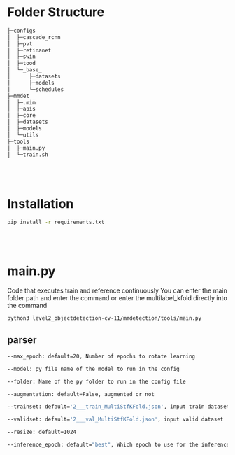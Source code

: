 # Folder Structure
```bash
├─configs
│  ├─cascade_rcnn
│  ├─pvt
│  ├─retinanet
│  ├─swin
│  ├─tood
│  └─_base_
│      ├─datasets
│      ├─models
│      └─schedules
├─mmdet
│  ├─.mim
│  ├─apis
│  ├─core
│  ├─datasets
│  ├─models
│  └─utils
├─tools
│  ├─main.py
│  └─train.sh
```
<br></br>

# Installation
```bash
pip install -r requirements.txt
```
<br></br>

# main.py 
Code that executes train and reference continuously
You can enter the main folder path and enter the command or enter the multilabel_kfold directly into the command
```bash
python3 level2_objectdetection-cv-11/mmdetection/tools/main.py
```

## parser
```bash
--max_epoch: default=20, Number of epochs to rotate learning

--model: py file name of the model to run in the config

--folder: Name of the py folder to run in the config file

--augmentation: default=False, augmented or not

--trainset: default='2___train_MultiStfKFold.json', input train dataset

--validset: default='2___val_MultiStfKFold.json', input valid dataset

--resize: default=1024

--inference_epoch: default="best", Which epoch to use for the inference (epoch number or latest, best)
```

